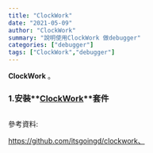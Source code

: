 ```yaml
---
title: "ClockWork"
date: "2021-05-09"
author: "ClockWork"
summary: "說明使用ClockWork 做debugger"
categories: ["debugger"]
tags: ["ClockWork","debugger"]
---
```


**ClockWork**  。

### 1.安裝**[ClockWork](https://github.com/itsgoingd/clockwork)**套件



```

```

參考資料:

https://github.com/itsgoingd/clockwork、

